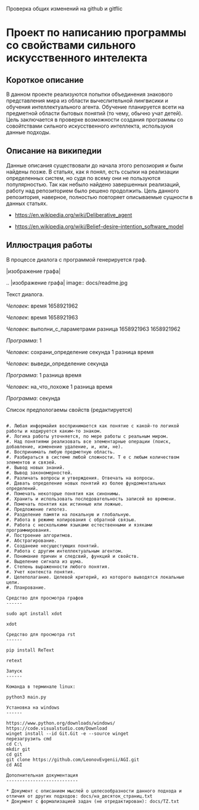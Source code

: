 Проверка общих изменений на github и gitflic

Проект по написанию программы со свойствами сильного искусственного интелекта
=============================================================================

Короткое описание
-----------------

В данном проекте реализуются попытки объединения знакового представления мира из области вычеслительной лингвисики и обучения интеллектуального агента. Обучение планируется всети на предметной области бытовых понятий (то чему, обычно учат детей). Цель заключается в проверке возможности создания программы со совойтствами сильного искусственного интеллекта, используюя данные подходы.

Описание на википедии
-----------------

Данные описания существовали до начала этого репозиория и были найдены позже. В статьях, как я понял, есть ссылки на реализации определенных систем, но судя по всему они не пользуются популярностью. Так как небыло найдено завершенных реализаций, работу над репозиторием было решено продолжить. Цель данного репозитория, наверное, полностью повторяет описываемые сущности в данных статьях.

* https://en.wikipedia.org/wiki/Deliberative_agent

* https://en.wikipedia.org/wiki/Belief–desire–intention_software_model

Иллюстрация работы
------------------

В процессе диалога с программой генерируется граф.

|изображение графа|

.. |изображение графа| image:: docs/readme.jpg

Текст диалога.

*Человек*: время 1658921962

*Человек*: время 1658921963

*Человек*: выполни_с_параметрами разница 1658921963 1658921962

*Программа*: 1

*Человек*: сохрани_определение секунда 1 разница время

*Человек*: выведи_определение секунда

*Программа*: 1 разница время

*Человек*: на_что_похоже 1 разница время

*Программа*: секунда

Список предпологаемы свойств (редактируется)
~~~~~~~~~~~~~~~~~~~~~~~~~~~~~~~~~~~~~~~~~~~~

#. Любая информайия воспринимается как понятие с какой-то логикой работы и кодируется каким-то знаком.
#. Логика работы уточняется, по мере работы с реальным миром.
#. Над понятиями реализовать все элементарные операции (поиск, добавление, изменение удаление, и, или, не).
#. Воспринимать любую предметную область.
#. Разбираться в системе любой сложности. Т е с любым количеством элементов и связей. 
#. Вывод новых знаний.
#. Вывод закономерностей.
#. Различать вопросы и утверждения. Отвечать на вопросы.
#. Давать определение новых понятий из более фундоментальных определений.
#. Помечать некоторые понятия как синонимы.
#. Хранить и использовать последовательность записей во времени.
#. Помечать понятия как истинные или ложные.
#. Предложение гипотез.
#. Разделение памяти на локальную и глобальную.
#. Работа в режиме копирования с обратной связью.
#. Работа с несколькими языками естественными и язяками программирования.
#. Построение алгоритмов.
#. Абстрагирование.
#. Созданеие несущестующих понятий.
#. Работа с другим интеллектуальным агентом.
#. Понимание причин и следсвий, функций и свойств.
#. Выделение сигнала из шума.
#. Степень выраженности любого понятия.
#. Учет контекста понятия.
#. Целеполагание. Целевой критерий, из которого выводятся локальные цели.
#. Планрование.

Средство для просмотра графов
------

sudo apt install xdot

xdot

Средство для просмотра rst
------

pip install ReText

retext

Запуск
------

Команда в терминале linux:

python3 main.py

Установка на windows
------

https://www.python.org/downloads/windows/
https://code.visualstudio.com/Download
winget install --id Git.Git -e --source winget
перезагрузить cmd
cd C:\
mkdir git
cd git
git clone https://github.com/LeonovEvgenii/AGI.git
cd AGI

Дополнительная документация
---------------------------

* Документ с описанием мыслей о целесообразности данного подхода и отличия от других подходов: docs/на_десяток_страниц.txt
* Документ с формализацией задач (не отредактирован): docs/TZ.txt